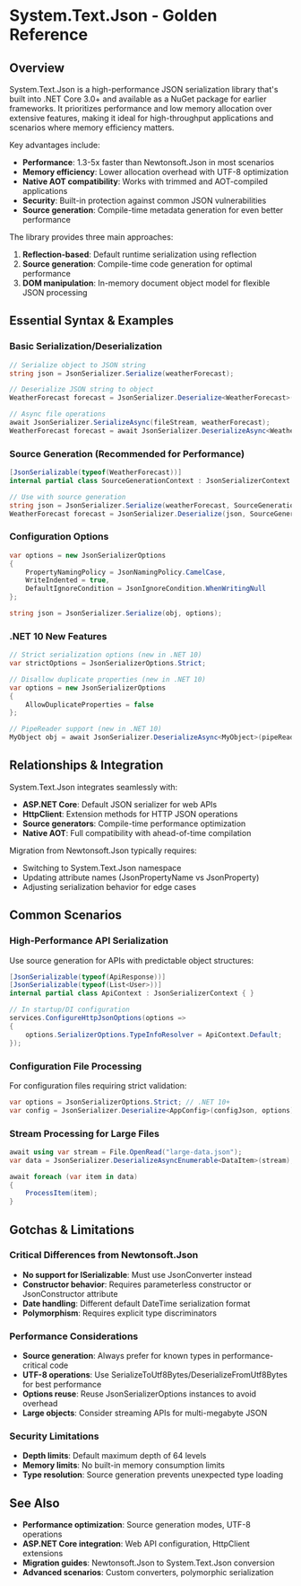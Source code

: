 # System.Text.Json - Golden Reference

## Overview
System.Text.Json is a high-performance JSON serialization library that's built into .NET Core 3.0+ and available as a NuGet package for earlier frameworks. It prioritizes performance and low memory allocation over extensive features, making it ideal for high-throughput applications and scenarios where memory efficiency matters.

Key advantages include:
- **Performance**: 1.3-5x faster than Newtonsoft.Json in most scenarios
- **Memory efficiency**: Lower allocation overhead with UTF-8 optimization
- **Native AOT compatibility**: Works with trimmed and AOT-compiled applications
- **Security**: Built-in protection against common JSON vulnerabilities
- **Source generation**: Compile-time metadata generation for even better performance

The library provides three main approaches:
1. **Reflection-based**: Default runtime serialization using reflection
2. **Source generation**: Compile-time code generation for optimal performance
3. **DOM manipulation**: In-memory document object model for flexible JSON processing

## Essential Syntax & Examples

### Basic Serialization/Deserialization
```csharp
// Serialize object to JSON string
string json = JsonSerializer.Serialize(weatherForecast);

// Deserialize JSON string to object
WeatherForecast forecast = JsonSerializer.Deserialize<WeatherForecast>(json);

// Async file operations
await JsonSerializer.SerializeAsync(fileStream, weatherForecast);
WeatherForecast forecast = await JsonSerializer.DeserializeAsync<WeatherForecast>(fileStream);
```

### Source Generation (Recommended for Performance)
```csharp
[JsonSerializable(typeof(WeatherForecast))]
internal partial class SourceGenerationContext : JsonSerializerContext { }

// Use with source generation
string json = JsonSerializer.Serialize(weatherForecast, SourceGenerationContext.Default.WeatherForecast);
WeatherForecast forecast = JsonSerializer.Deserialize(json, SourceGenerationContext.Default.WeatherForecast);
```

### Configuration Options
```csharp
var options = new JsonSerializerOptions
{
    PropertyNamingPolicy = JsonNamingPolicy.CamelCase,
    WriteIndented = true,
    DefaultIgnoreCondition = JsonIgnoreCondition.WhenWritingNull
};

string json = JsonSerializer.Serialize(obj, options);
```

### .NET 10 New Features
```csharp
// Strict serialization options (new in .NET 10)
var strictOptions = JsonSerializerOptions.Strict;

// Disallow duplicate properties (new in .NET 10)
var options = new JsonSerializerOptions
{
    AllowDuplicateProperties = false
};

// PipeReader support (new in .NET 10)
MyObject obj = await JsonSerializer.DeserializeAsync<MyObject>(pipeReader);
```

## Relationships & Integration
System.Text.Json integrates seamlessly with:
- **ASP.NET Core**: Default JSON serializer for web APIs
- **HttpClient**: Extension methods for HTTP JSON operations
- **Source generators**: Compile-time performance optimization
- **Native AOT**: Full compatibility with ahead-of-time compilation

Migration from Newtonsoft.Json typically requires:
- Switching to System.Text.Json namespace
- Updating attribute names (JsonPropertyName vs JsonProperty)
- Adjusting serialization behavior for edge cases

## Common Scenarios

### High-Performance API Serialization
Use source generation for APIs with predictable object structures:
```csharp
[JsonSerializable(typeof(ApiResponse))]
[JsonSerializable(typeof(List<User>))]
internal partial class ApiContext : JsonSerializerContext { }

// In startup/DI configuration
services.ConfigureHttpJsonOptions(options =>
{
    options.SerializerOptions.TypeInfoResolver = ApiContext.Default;
});
```

### Configuration File Processing
For configuration files requiring strict validation:
```csharp
var options = JsonSerializerOptions.Strict; // .NET 10+
var config = JsonSerializer.Deserialize<AppConfig>(configJson, options);
```

### Stream Processing for Large Files
```csharp
await using var stream = File.OpenRead("large-data.json");
var data = JsonSerializer.DeserializeAsyncEnumerable<DataItem>(stream);

await foreach (var item in data)
{
    ProcessItem(item);
}
```

## Gotchas & Limitations

### Critical Differences from Newtonsoft.Json
- **No support for ISerializable**: Must use JsonConverter instead
- **Constructor behavior**: Requires parameterless constructor or JsonConstructor attribute
- **Date handling**: Different default DateTime serialization format
- **Polymorphism**: Requires explicit type discriminators

### Performance Considerations
- **Source generation**: Always prefer for known types in performance-critical code
- **UTF-8 operations**: Use SerializeToUtf8Bytes/DeserializeFromUtf8Bytes for best performance
- **Options reuse**: Reuse JsonSerializerOptions instances to avoid overhead
- **Large objects**: Consider streaming APIs for multi-megabyte JSON

### Security Limitations
- **Depth limits**: Default maximum depth of 64 levels
- **Memory limits**: No built-in memory consumption limits
- **Type resolution**: Source generation prevents unexpected type loading

## See Also
- **Performance optimization**: Source generation modes, UTF-8 operations
- **ASP.NET Core integration**: Web API configuration, HttpClient extensions
- **Migration guides**: Newtonsoft.Json to System.Text.Json conversion
- **Advanced scenarios**: Custom converters, polymorphic serialization